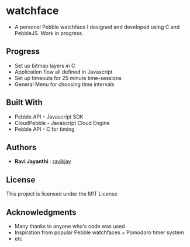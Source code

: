 # watchface

- A personal Pebble watchface I designed and developed using C and PebbleJS. Work in progress.

## Progress

* Set up bitmap layers in C
* Application flow all defined in Javascript
* Set up timeouts for 25 minute time-sessions
* General Menu for choosing time intervals

## Built With

* Pebble API - Javascript SDK
* CloudPebble - Javascript Cloud Engine
* Pebble API - C for timing

## Authors

* **Ravi Jayanthi** : [ravikjay](https://github.com/ravikjay)

## License

This project is licensed under the MIT License

## Acknowledgments

* Many thanks to anyone who's code was used
* Inspiration from popular Pebble watchfaces + Pomodoro timer system
* etc


